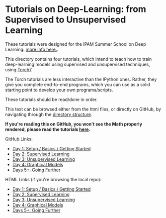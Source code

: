 Tutorials on Deep-Learning: from Supervised to Unsupervised Learning
====================================================================

These tutorials were designed for the IPAM Summer School on
Deep Learning: [more info here.](http://www.ipam.ucla.edu/programs/gss2012/).

This directory contains four tutorials, which intend to teach
how to train deep-learning models using supervised and unsupervised
techniques, using [Torch7](http://www.torch.ch).

The Torch tutorials are less interactive than the IPython ones. Rather,
they give you complete end-to-end programs, which you can use
as a solid starting point to develop your own programs/scripts.

These tutorials should be read/done in order.

This text can be browsed either from the html files, or directly on GitHub,
by navigating through the
[directory structure](https://github.com/clementfarabet/ipam-tutorials/tree/master/th_tutorials).

__If you're reading this on GitHub, you won't see the Math properly rendered,
please read the tutorials [here](http://code.cogbits.com/tutorials).__

GitHub Links:

  * [Day 1: Setup / Basics / Getting Started](https://github.com/clementfarabet/ipam-tutorials/tree/master/th_tutorials/0_getstarted)
  * [Day 2: Supervised Learning](https://github.com/clementfarabet/ipam-tutorials/tree/master/th_tutorials/1_supervised)
  * [Day 3: Unsupervised Learning](https://github.com/clementfarabet/ipam-tutorials/tree/master/th_tutorials/2_unsupervised)
  * [Day 4: Graphical Models](https://github.com/clementfarabet/ipam-tutorials/tree/master/th_tutorials/3_graphicalmodels)
  * [Days 5+: Going Further](https://github.com/clementfarabet/ipam-tutorials/tree/master/th_tutorials/4_morestuff)

HTML Links (if you're browsing the local repo):

  * [Day 1: Setup / Basics / Getting Started](0_getstarted/README.html)
  * [Day 2: Supervised Learning](1_supervised/README.html)
  * [Day 3: Unsupervised Learning](2_unsupervised/README.html)
  * [Day 4: Graphical Models](3_graphicalmodels/README.html)
  * [Days 5+: Going Further](4_morestuff/README.html)
